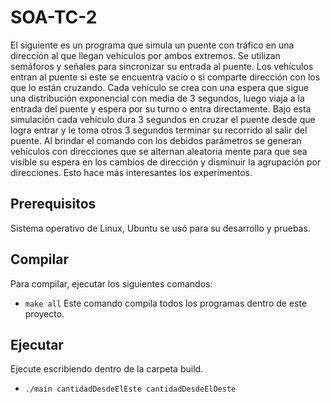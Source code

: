 # SOA-TC-2
El siguiente es un programa que simula un puente con tráfico en una dirección al que llegan vehículos por ambos extremos. Se utilizan semáforos y señales para sincronizar su entrada al puente. Los vehículos entran al puente si este se encuentra vacío o si comparte dirección con los que lo están cruzando. Cada vehículo se crea con una espera que sigue una distribución exponencial con media de 3 segundos, luego viaja a la entrada del puente y espera por su turno o entra directamente. Bajo esta simulación cada vehículo dura 3 segundos en cruzar el puente desde que logra entrar y le toma otros 3 segundos terminar su recorrido al salir del puente. 
Al brindar el comando con los debidos parámetros se generan vehículos con direcciones que se alternan aleatoria mente para que sea visible su espera en los cambios de dirección y disminuir la agrupación por direcciones. Esto hace más interesantes los experimentos.

## Prerequisitos
Sistema operativo de Linux, Ubuntu se usó para su desarrollo y pruebas.

## Compilar
Para compilar, ejecutar los siguientes comandos: 
- `make all`
Este comando compila todos los programas dentro de este proyecto.
## Ejecutar
Ejecute escribiendo dentro de la carpeta build. 
- `./main cantidadDesdeElEste cantidadDesdeElOeste`
